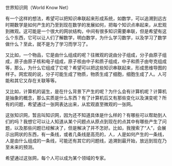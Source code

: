 世界知识网（World Know Net）

有一个这样的想法，希望可以把知识串联起来形成系统，如数学，可以追溯到远古时期数学是如何产生的乃至到现在数学的发展如何，把每个知识点串起来，从宏观到微观。这可能是一个很大的网状结构，中间有很多知识需要串联，但是希望有这么个东西，它可以让人们了解数学，明白数学，为什么学习数学，以及学习了数学做什么？至此，就不是为了学习而学习了。


又比如，一个物品，它是由什么组成的呢？往微观的说由分子组成，分子由原子组成，原子由原子核和电子组成，原子核由中子和质子组成，中子和质子由夸克组成等，那么，为什么它组成了它呢？希望可以把这些知识串联起来，形成思维导图的样子。网宏观的说，分子可能生成了物质，物质生成了细胞，细胞生成了人。人可能和其它又存在关联等等。


又比如，计算机的诞生，是在什么背景下产生的呢？为什么会有计算机呢？计算机是抽象的概念，那么实质是什么东西？有了计算机后又有那些变化以及演变呢？所有的问题，希望通过一张网表达出来，从宏观直至微观的一张网。


这张知识网，暂且叫知识网，因为还不知道具体是什么样的？有哪些可以帮助到人们的吗？我想它可以让人知道从某个问题点从原点到现在的点其中有哪些产生了问题，以及那些问题已经解决了，但是解决了并不怎好。比如，我搜索了“人”，会展示出网状的东西，有一条线，或者几条线是高亮的，人，人是如何产生的一条线，人是由什么组成的一条线，可能还有其它的问题线，追溯到最开始，放远到现在乃至未来的预测。


希望通过这张网，每个人可以成为某个领域的专家。



